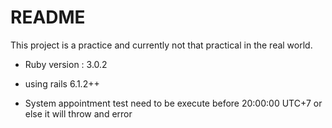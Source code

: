 # README

This project is a practice and currently not that practical in the real world.

* Ruby version : 3.0.2

* using rails 6.1.2++

* System appointment test need to be execute before 20:00:00 UTC+7 or else it will throw and error
